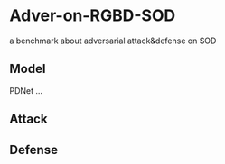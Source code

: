 # Adver-on-RGBD-SOD
a benchmark about adversarial attack&amp;defense on SOD
## Model
PDNet ...
## Attack

## Defense
